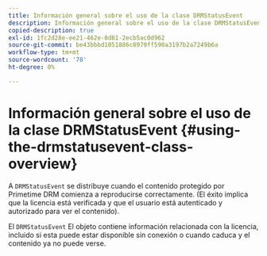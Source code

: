 ```yaml
---
title: Información general sobre el uso de la clase DRMStatusEvent
description: Información general sobre el uso de la clase DRMStatusEvent
copied-description: true
exl-id: 1fc2d28e-ee21-462e-8d81-2ecb5ac0d962
source-git-commit: be43bbbd1051886c8979ff590a3197b2a7249b6a
workflow-type: tm+mt
source-wordcount: '78'
ht-degree: 0%

---
```


# Información general sobre el uso de la clase DRMStatusEvent {#using-the-drmstatusevent-class-overview}

A `DRMStatusEvent` se distribuye cuando el contenido protegido por Primetime DRM comienza a reproducirse correctamente. (El éxito implica que la licencia está verificada y que el usuario está autenticado y autorizado para ver el contenido).

El `DRMStatusEvent` El objeto contiene información relacionada con la licencia, incluido si esta puede estar disponible sin conexión o cuando caduca y el contenido ya no puede verse.

